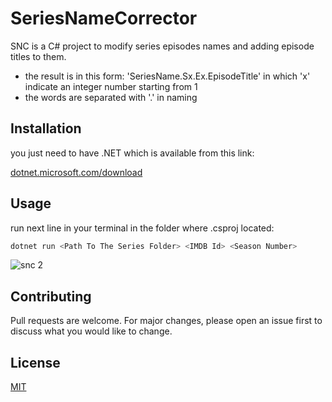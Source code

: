 # SeriesNameCorrector

SNC is a C# project to modify series episodes names and adding episode titles to them.

* the result is in this form: 'SeriesName.Sx.Ex.EpisodeTitle' in which 'x' indicate an integer number starting from 1
* the words are separated with '.' in naming




## Installation

you just need to have .NET which is available from this link: 

[dotnet.microsoft.com/download](https://dotnet.microsoft.com/download)

## Usage
run next line in your terminal in the folder where .csproj located:

```bash
dotnet run <Path To The Series Folder> <IMDB Id> <Season Number>
```

![snc 2](https://user-images.githubusercontent.com/45937094/130566834-862eac31-db75-41c9-baff-84243dcd1d33.gif)


## Contributing
Pull requests are welcome. For major changes, please open an issue first to discuss what you would like to change.


## License
[MIT](https://choosealicense.com/licenses/mit/)
